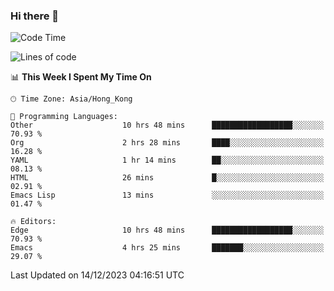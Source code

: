 ### Hi there 👋

<!--
**nicehiro/nicehiro** is a ✨ _special_ ✨ repository because its `README.md` (this file) appears on your GitHub profile.

Here are some ideas to get you started:

- 🔭 I’m currently working on ...
- 🌱 I’m currently learning ...
- 👯 I’m looking to collaborate on ...
- 🤔 I’m looking for help with ...
- 💬 Ask me about ...
- 📫 How to reach me: ...
- 😄 Pronouns: ...
- ⚡ Fun fact: ...
-->

<!--START_SECTION:waka-->
![Code Time](http://img.shields.io/badge/Code%20Time-148%20hrs%201%20min-blue)

![Lines of code](https://img.shields.io/badge/From%20Hello%20World%20I%27ve%20Written-2.6%20million%20lines%20of%20code-blue)

📊 **This Week I Spent My Time On** 

```text
🕑︎ Time Zone: Asia/Hong_Kong

💬 Programming Languages: 
Other                    10 hrs 48 mins      ██████████████████░░░░░░░   70.93 % 
Org                      2 hrs 28 mins       ████░░░░░░░░░░░░░░░░░░░░░   16.28 % 
YAML                     1 hr 14 mins        ██░░░░░░░░░░░░░░░░░░░░░░░   08.13 % 
HTML                     26 mins             █░░░░░░░░░░░░░░░░░░░░░░░░   02.91 % 
Emacs Lisp               13 mins             ░░░░░░░░░░░░░░░░░░░░░░░░░   01.47 % 

🔥 Editors: 
Edge                     10 hrs 48 mins      ██████████████████░░░░░░░   70.93 % 
Emacs                    4 hrs 25 mins       ███████░░░░░░░░░░░░░░░░░░   29.07 % 
```


 Last Updated on 14/12/2023 04:16:51 UTC
<!--END_SECTION:waka-->

